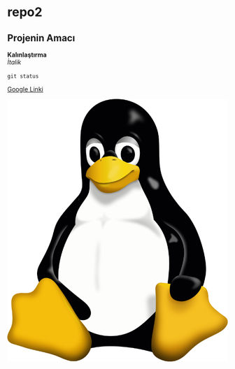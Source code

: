 # repo2
## Projenin Amacı
**Kalınlaştırma** <br/>
*İtalik*

`git status`

[Google Linki](https://www.google.com.tr)

![Linux_Logo](https://github.com/ulasalpyildirim/repo2/blob/master/Tux.svg.png)
